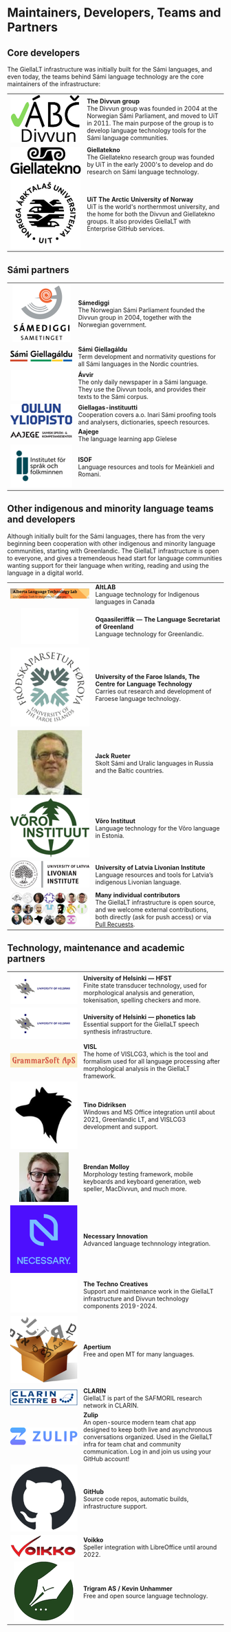 # Maintainers, Developers, Teams and Partners

## Core developers

The GiellaLT infrastructure was initially built for the Sámi languages, and even today, the teams behind Sámi language technology are the core maintainers of the infrastructure:

|                                                               |                                             |
| :-----------------------------------------------------------------------------------: | :----------------------------------------------------------------------------------------------------------------------------------------------------------------------------------------------------------------------------------- |
| [![Divvn logo](images/logos/divvun-logo-m-tekst-utan-uit.png)](https://divvun.no/en)  | **The Divvun group** <br/> The Divvun group was founded in 2004 at the Norwegian Sámi Parliament, and moved to UiT in 2011. The main purpose of the group is to develop language technology tools for the Sámi language communities. |
| [![Giellatekno](images/logos/GT-logo.png)](https://giellatekno.uit.no/index.eng.html) | **Giellatekno** <br/> The Giellatekno research group was founded by UiT in the early 2000's to develop and do research on Sámi language technology.                                                                                  |
|      [![UiT logo](images/logos/UiT_Segl_Sam_Svart_960px.png)](https://en.uit.no)      | **UiT The Arctic University of Norway** <br/> UiT is the world's northernmost university, and the home for both the Divvun and Giellatekno groups. It also provides GiellaLT with Enterprise GitHub services.                        |

## Sámi partners

|                                                               |                                             |
| :---------------------------------------------------------------------------------------------------------------------: | :----------------------------------------------------------------------------------------------------------------------------------- |
|                              [![SD logo](images/logos/SD-logo.png)](http://samediggi.no/)                               | **Sámediggi** <br/> The Norwegian Sámi Parliament founded the Divvun group in 2004, together with the Norwegian government.          |
|                            [![GG logo](images/logos/Giellagaldu.svg)](http://www.giella.org)                            | **Sámi Giellagáldu** <br/> Term development and normativity questions for all Sámi languages in the Nordic countries.                |
| <a href="http://avvir.no"><img style="background-color: #cf2e2e; height: 5em;" src="images/logos/Avvir_hvit.png" /></a> | **Ávvir** <br/> The only daily newspaper in a Sámi language. They use the Divvun tools, and provides their texts to the Sámi corpus. |
|         [![Oulu logo](images/logos/Oulun_yliopisto_logo_text_fi.png)](http://www.oulu.fi/giellagasinstituutti/)         | **Giellagas-instituutti** <br/> Cooperation covers a.o. Inari Sámi proofing tools and analysers, dictionaries, speech resources.     |
|                        [![Aajege logo](images/logos/Aajege_logo_svart_no.png)](http://aajege.no)                        | **Aajege** <br/> The language learning app Gïelese                                                                                   |
|  <a href="https://isof.se/nationella-minoritetssprak"><img src="images/logos/Isof_logotyp.svg" alt="" width="150"/>                   | **ISOF** <br/> Language resources and tools for Meänkieli and Romani.                                                                                                                                                                


## Other indigenous and minority language teams and developers

Although initially built for the Sámi languages, there has from the very beginning been cooperation with other indigenous and minority language communities, starting with Greenlandic. The GiellaLT infrastructure is open to everyone, and gives a tremendeous head start for language communities wanting support for their language when writing, reading and using the language in a digital world.

|                                                               |                                             |
| :----------------------------------------------------------------------------------------------------------------------------------------------------------------------------------------------------------------------------------------------------------------------------------------------------------------------------------: | :----------------------------------------------------------------------------------------------------------------------------------------------------------------------------------------------------------------------------------------------------------------------------------------------------------------------------------------- |
|                                                                                                                                   [![](images/logos/AltLab.png)](http://altlab.artsrn.ualberta.ca)                                                                                                                                   | **AltLAB** <br/> Language technology for Indigenous languages in Canada                                                                                                                                                                                                                                                                    |
|                                                                                               <a href="https://oqaasileriffik.gl/en/langtech/"><img style="background-color: #3A5163; height: 6em;" src="images/logos/knot2.png"/></a>                                                                                               | **Oqaasileriffik — The Language Secretariat of Greenland** <br/> Language technology for Greenlandic.                                                                                                                                                                                                                                      |
| [![](images/logos/Frodskaparsetur-logo-runt-MTD.png)](https://www.setur.fo/en/the-university/faculties/faculty-of-faroese-language-and-literature/the-centre-for-language-technology#:~:text=The%20Centre%20for%20Language%20Technology%20carries%20out%20research%20and%20development,Department%20of%20Science%20and%20Technology) | **University of the Faroe Islands, The Centre for Language Technology** <br/> Carries out research and development of Faroese language technology.                                                                                                                                                                                         |
|                                                                                                                 [![](images/logos/s200_jack.rueter.jpg)](https://researchportal.helsinki.fi/en/persons/jack-rueter)                                                                                                                  | **Jack Rueter** <br/> Skolt Sámi and Uralic languages in Russia and the Baltic countries.                                                                                                                                                                                                                                                  |
|                                                                                                                                     [![](images/logos/VInst-logo-150702.png)](https://wi.ee/en/)                                                                                                                                     | **Võro Instituut** <br/> Language technology for the Võro language in Estonia.                                                                                                                                                                                                                                                             |
|                                                                                                                      [![](images/logos/lu-libiesu-instituts-logo-en@2x.png)](https://www.livonian.lv/en/home/)                                                                                                                       | **University of Latvia Livonian Institute** <br/> Language resources and tools for Latvia’s indigenous Livonian language.                                                                                                                                                                                                                  |
|                                                                                                                            [![](images/logos/Contributors.jpg)](https://github.com/orgs/giellalt/people)                                                                                                                             | **Many individual contributors** <br/> The GiellaLT infrastructure is open source, and we welcome external contributions, both directly (ask for push access) or via [Pull Recuests](https://docs.github.com/en/pull-requests/collaborating-with-pull-requests/proposing-changes-to-your-work-with-pull-requests/creating-a-pull-request). |

## Technology, maintenance and academic partners

|                                                               |                                             |
| :------------------------------------------------------------------------------------------------------------------------------------: | :------------------------------------------------------------------------------------------------------------------------------------------------------------------------------------------------------------------------------------------- |
|                                        [![](images/logos/HU-logo.gif)](https://hfst.github.io)                                         | **University of Helsinki — HFST** <br/> Finite state transducer technology, used for morphological analysis and generation, tokenisation, spelling checkers and more.                                                                        |
|       [![](images/logos/HU-logo.gif)](https://www.helsinki.fi/en/faculty-arts/research/disciplines/digital-humanities/phonetics)       | **University of Helsinki — phonetics lab** <br/> Essential support for the GiellaLT speech synthesis infrastructure.                                                                                                                         |
|                                      [![](images/logos/GrammarSoftApS.jpg)](https://edu.visl.dk)                                       | **VISL** <br/> The home of VISLCG3, which is the tool and formalism used for all language processing after morphological analysis in the GiellaLT framework.                                                                                 |
|                           [![](images/logos/TinoDidriksen.jpg)](https://tinodidriksen.com/curriculum-vitae/)                           | **Tino Didriksen** <br/> Windows and MS Office integration until about 2021, Greenlandic LT, and VISLCG3 development and support.                                                                                                            |
|                                    [![](images/logos/BrendanMolloy.jpg)](https://github.com/bbqsrc)                                    | **Brendan Molloy** <br/> Morphology testing framework, mobile keyboards and keyboard generation, web speller, MacDivvun, and much more.                                                                                                      |
|                                   [![](images/logos/Necessary.png)](https://github.com/necessary-nu)                                   | **Necessary Innovation** <br/> Advanced language technnology integration.                                                                                                                                                                    |
| <a href="https://www.technocreatives.com"><img style="background-color: #000; height: 6em;" src="images/logos/TC_logo_white.png"/></a> | **The Techno Creatives** <br/> Support and maintenance work in the GiellaLT infrastructure and Divvun technology components 2019-2024.                                                                                                       |
|                               [![](images/logos/Apertium.png)](http://wiki.apertium.org/wiki/Main_Page)                                | **Apertium** <br/> Free and open MT for many languages.                                                                                                                                                                                      |
|                        [![](images/logos/Clarin_typeB_Frame_middle.png)](https://www.kielipankki.fi/safmoril/)                         | **CLARIN** <br/> GiellaLT is part of the SAFMORIL research network in CLARIN.                                                                                                                                                                |
|                                     [![](images/logos/Zulip-org-logo.svg.png)](https://zulip.com)                                      | **Zulip** <br/> An open-source modern team chat app designed to keep both live and asynchronous conversations organized. Used in the GiellaLT infra for team chat and community communication. Log in and join us using your GitHub account! |
|                                        [![](images/logos/github-mark.png)](https://github.com)                                         | **GitHub** <br/> Source code repos, automatic builds, infrastructure support.                                                                                                                                                                |
|                                    [![](images/logos/voikko-icon.png)](https://voikko.puimula.org)                                     | **Voikko** <br/> Speller integration with LibreOffice until around 2022.                                                                                                                                                                     |
|                                        [![](images/logos/TriGram.png)](https://unhammer.org/k/)                                        | **Trigram AS / Kevin Unhammer** <br/> Free and open source language technology.                                                                                                                                                              |
